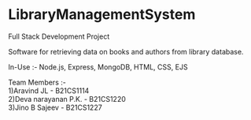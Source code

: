 # LibraryManagementSystem
Full Stack Development Project

Software for retrieving data on books and authors from library database.

In-Use :- Node.js, Express, MongoDB, HTML, CSS, EJS

Team Members :-   
1)Aravind JL - B21CS1114  
2)Deva narayanan P.K. - B21CS1220  
3)Jino B Sajeev - B21CS1227
